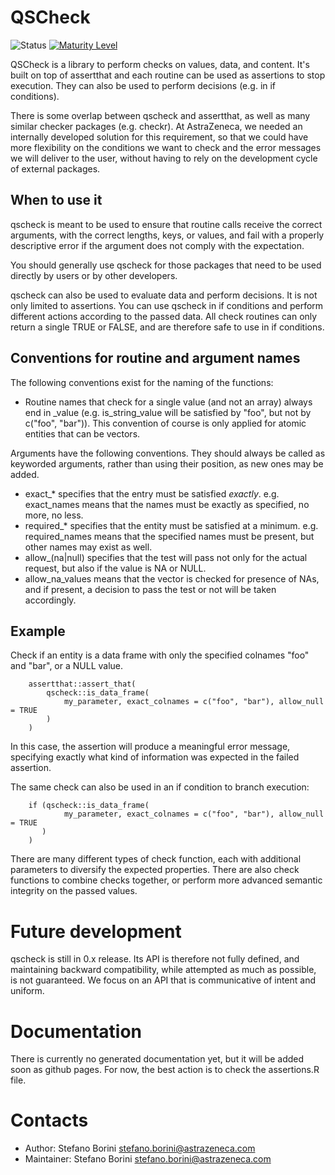 # QSCheck


![Status](https://github.com/AstraZeneca/qscheck/actions/workflows/r.yml/badge.svg)
[![Maturity Level](https://img.shields.io/badge/Maturity%20Level-Under%20Development-orange)](https://img.shields.io/badge/Maturity%20Level-Under%20Development-orange)

QSCheck is a library to perform checks on values, data, and content. It's built on top of assertthat
and each routine can be used as assertions to stop execution. They can also be used to
perform decisions (e.g. in if conditions).

There is some overlap between qscheck and assertthat, as well as many similar
checker packages (e.g. checkr). At AstraZeneca, we needed an internally developed
solution for this requirement, so that we could have more flexibility on the conditions
we want to check and the error messages we will deliver to the user, without having
to rely on the development cycle of external packages.

## When to use it

qscheck is meant to be used to ensure that routine calls receive the correct arguments,
with the correct lengths, keys, or values, and fail with a properly descriptive error
if the argument does not comply with the expectation.

You should generally use qscheck for those packages that need to be used directly by
users or by other developers.

qscheck can also be used to evaluate data and perform decisions. It is not only limited
to assertions. You can use qscheck in if conditions and perform different actions according
to the passed data. All check routines can only return a single TRUE or FALSE, and are therefore
safe to use in if conditions.

## Conventions for routine and argument names

The following conventions exist for the naming of the functions:

- Routine names that check for a single value (and not an array)
  always end in _value (e.g. is_string_value will be satisfied by "foo",
  but not by c("foo", "bar")). This convention of course is only applied for
  atomic entities that can be vectors.

Arguments have the following conventions. They should always be called as
keyworded arguments, rather than using their position, as new ones may be
added.

- exact_* specifies that the entry must be satisfied _exactly_.
  e.g. exact_names means that the names must be exactly as specified, no
  more, no less.
- required_* specifies that the entity must be satisfied at a minimum.
  e.g. required_names means that the specified names must be present,
  but other names may exist as well.
- allow_(na|null) specifies that the test will pass not only for the actual
  request, but also if the value is NA or NULL.
- allow_na_values means that the vector is checked for presence of NAs,
  and if present, a decision to pass the test or not will be taken accordingly.

## Example

Check if an entity is a data frame with only the specified colnames "foo" and "bar", or a NULL value.

```
    assertthat::assert_that(
        qscheck::is_data_frame(
            my_parameter, exact_colnames = c("foo", "bar"), allow_null = TRUE
        )
    )
```

In this case, the assertion will produce a meaningful error message, specifying
exactly what kind of information was expected in the failed assertion.

The same check can also be used in an if condition to branch execution:

```
    if (qscheck::is_data_frame(
            my_parameter, exact_colnames = c("foo", "bar"), allow_null = TRUE
       )
    )
```

There are many different types of check function, each with additional parameters
to diversify the expected properties. There are also check functions to combine checks together,
or perform more advanced semantic integrity on the passed values.

# Future development

qscheck is still in 0.x release. Its API is therefore not fully defined, and maintaining
backward compatibility, while attempted as much as possible, is not guaranteed. We focus on
an API that is communicative of intent and uniform.

# Documentation

There is currently no generated documentation yet, but it will be added soon as github pages.
For now, the best action is to check the assertions.R file.

# Contacts

- Author: Stefano Borini <stefano.borini@astrazeneca.com>
- Maintainer: Stefano Borini <stefano.borini@astrazeneca.com>

